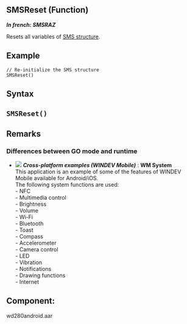 
## SMSReset (Function)

***In french: SMSRAZ***



<a name="XUse"></a>
<a name="Use"></a>
<a name="description"></a>
Resets all variables of [SMS structure](../WDLang3/3068003.md).


<a name="Example1"></a>
<a name="sample_code"></a>

## Example


```wl
// Re-initialize the SMS structure
SMSReset()
```

<a name="XSYNTAX"></a>
<a name="SYNTAX1"></a>

## Syntax

`SMSReset()`
---



<a name="NOTE0"></a>
<a name="NOTE0_1"></a>

## Remarks




### Differences between GO mode and runtime
<a name="differences_between_mode_and_runtime_ELTPARAGRAPHE000061"></a>




- ![](https://doc.pcsoft.fr/en-US/images/image.awp?langid=3&name=WMSystem.gif) ***Cross-platform examples (WINDEV Mobile)*** : **WM System** <br>This application is an example of some of the features of WINDEV Mobile available for Android/iOS.<br>The following system functions are used: <br>- NFC<br>- Multimedia control<br>- Brightness<br>- Volume<br>- Wi-Fi<br>- Bluetooth<br>- Toast<br>- Compass<br>- Accelerometer<br>- Camera control<br>- LED<br>- Vibration<br>- Notifications<br>- Drawing functions<br>- Internet



<a name="XComponent"></a>

## Component:
wd280android.aar
